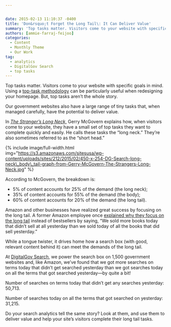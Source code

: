 ```yaml
---


date: 2015-02-13 11:10:37 -0400
title: 'Don&rsquo;t Forget the Long Tail\: It Can Deliver Value'
summary: 'Top tasks matter. Visitors come to your website with specific goals in mind. Using a top-task methodology can be particularly useful when redesigning your homepage. But, top tasks aren&rsquo;t the whole story. Our government websites also have a large range of tiny tasks that, when managed carefully, have the potential to deliver value. In The'
authors: [ammie-farraj-feijoo]
categories:
  - Content
  - Monthly Theme
  - Our Work
tag:
  - analytics
  - DigitalGov Search
  - top tasks
---
```


Top tasks matter. Visitors come to your website with specific goals in mind. Using a [top-task methodology](https://www.WHATEVER/2014/07/02/using-top-tasks-to-be-top-notch-federal-reserve-board-usability-case-study/ "Using Top Tasks to be Top-Notch: Federal Reserve Board Usability Case Study") can be particularly useful when redesigning your homepage. But, top tasks aren’t the whole story.

Our government websites also have a large range of tiny tasks that, when managed carefully, have the potential to deliver value.

In [_The Stranger&#8217;s Long Neck,_](http://www.gerrymcgovern.com/first-chapter/26/books/strangers-long-neck) Gerry McGovern explains how, when visitors come to your website, they have a small set of top tasks they want to complete quickly and easily. He calls these tasks the “long neck.” They’re also sometimes referred to as the “short head.”


{% include image/full-width.html img="https://s3.amazonaws.com/sitesusa/wp-content/uploads/sites/212/2015/02/450-x-254-DG-Search-long-neck\_body\_tail-graph-from-Gerry-McGovern-The-Strangers-Long-Neck.jpg" %}

According to McGovern, the breakdown is:

  * 5% of content accounts for 25% of the demand (the long neck);
  * 35% of content accounts for 55% of the demand (the body);
  * 60% of content accounts for 20% of the demand (the long tail).

Amazon and other businesses have realized great success by focusing on the long tail. A former Amazon employee once [explained why they focus on the long tail](http://longtail.typepad.com/the_long_tail/2005/01/definitions_fin.html#comment-3415583) instead of bestsellers by saying, “We sold more books today that didn&#8217;t sell at all yesterday than we sold today of all the books that did sell yesterday.”

While a tongue twister, it drives home how a search box (with good, relevant content behind it) can meet the demands of the long tail.

At [DigitalGov Search](http://search.WHATEVER/), we power the search box on 1,500 government websites and, like Amazon, we’ve found that we got more searches on terms today that didn&#8217;t get searched yesterday than we got searches today on all the terms that got searched yesterday—by quite a bit!

Number of searches on terms today that didn&#8217;t get any searches yesterday: 50,713.

Number of searches today on all the terms that got searched on yesterday: 31,215.

Do your search analytics tell the same story? Look at them, and use them to deliver value and help your site’s  visitors complete their long tail tasks.